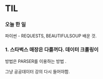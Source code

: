 # TIL

### 오늘 한 일

파이썬 - REQUESTS, BEAUTIFULSOUP 배운 것.

### 1. 스타벅스 매장은 다를꺼다. 데이터 크롤링이
방법은 PARSER를 이용하는 방법 .

그냥 공공데이터 강의 다시 들어야함. 
